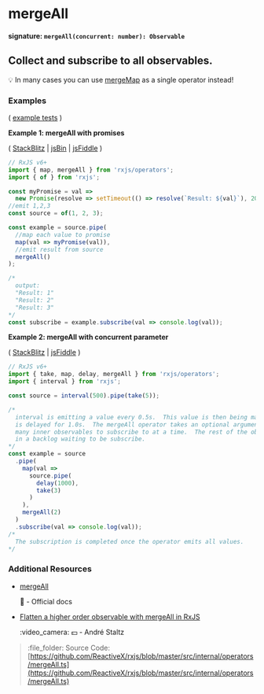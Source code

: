 # mergeAll

#### signature: `mergeAll(concurrent: number): Observable`

## Collect and subscribe to all observables.

:bulb: In many cases you can use [mergeMap](../transformation/mergemap.md) as a single operator instead!

### Examples

\( [example tests](https://github.com/btroncone/learn-rxjs/blob/master/operators/specs/combination/mergeall-spec.ts) \)

**Example 1: mergeAll with promises**

\( [StackBlitz](https://stackblitz.com/edit/typescript-y4ncvc?file=index.ts&devtoolsheight=100) \| [jsBin](http://jsbin.com/worecuhiba/1/edit?js,console) \| [jsFiddle](https://jsfiddle.net/btroncone/0sc4nsxa/) \)

```javascript
// RxJS v6+
import { map, mergeAll } from 'rxjs/operators';
import { of } from 'rxjs';

const myPromise = val =>
  new Promise(resolve => setTimeout(() => resolve(`Result: ${val}`), 2000));
//emit 1,2,3
const source = of(1, 2, 3);

const example = source.pipe(
  //map each value to promise
  map(val => myPromise(val)),
  //emit result from source
  mergeAll()
);

/*
  output:
  "Result: 1"
  "Result: 2"
  "Result: 3"
*/
const subscribe = example.subscribe(val => console.log(val));
```

**Example 2: mergeAll with concurrent parameter**

\( [StackBlitz](https://stackblitz.com/edit/typescript-xpaqjh?file=index.ts&devtoolsheight=100) \| [jsFiddle](https://jsfiddle.net/zra3zxhs/) \)

```javascript
// RxJS v6+
import { take, map, delay, mergeAll } from 'rxjs/operators';
import { interval } from 'rxjs';

const source = interval(500).pipe(take(5));

/*
  interval is emitting a value every 0.5s.  This value is then being mapped to interval that
  is delayed for 1.0s.  The mergeAll operator takes an optional argument that determines how
  many inner observables to subscribe to at a time.  The rest of the observables are stored
  in a backlog waiting to be subscribe.
*/
const example = source
  .pipe(
    map(val =>
      source.pipe(
        delay(1000),
        take(3)
      )
    ),
    mergeAll(2)
  )
  .subscribe(val => console.log(val));
/*
  The subscription is completed once the operator emits all values.
*/
```

### Additional Resources

* [mergeAll](https://rxjs.dev/api/operators/mergeAll)

  :newspaper: - Official docs

* [Flatten a higher order observable with mergeAll in RxJS](https://egghead.io/lessons/rxjs-flatten-a-higher-order-observable-with-mergeall-in-rxjs?course=use-higher-order-observables-in-rxjs-effectively)

  :video\_camera: :dollar: - André Staltz

> :file\_folder: Source Code: [https://github.com/ReactiveX/rxjs/blob/master/src/internal/operators/mergeAll.ts](https://github.com/ReactiveX/rxjs/blob/master/src/internal/operators/mergeAll.ts)

